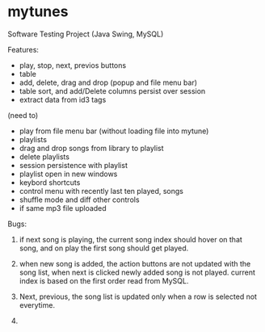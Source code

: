 # mytunes
Software Testing Project (Java Swing, MySQL)

Features:
- play, stop, next, previos buttons
- table
- add, delete, drag and drop (popup and file menu bar)
- table sort, and add/Delete columns persist over session
- extract data from id3 tags

(need to)
- play from file menu bar (without loading file into mytune)
- playlists
- drag and drop songs from library to playlist
- delete playlists
- session persistence with playlist
- playlist open in new windows
- keybord shortcuts
- control menu with recently last ten played, songs
- shuffle mode and diff other controls
- if same mp3 file uploaded

Bugs:
1) if next song is playing, the current song index should hover on that song, and on play the first song should get played.

2) when new song is added, the action buttons are not updated with the song list, when next is clicked newly added song is not played.
current index is based on the first order read from MySQL.

3) Next, previous, the song list is updated only when a row is selected not everytime.

4) 
